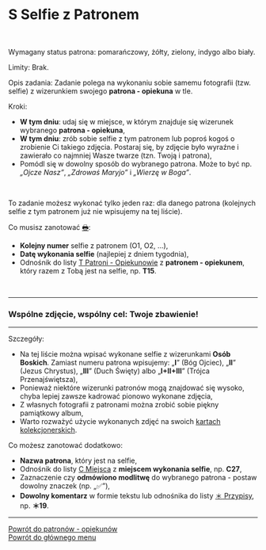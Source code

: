 # <span class="status status-list"><span class="status status-list">S</span> Selfie z Patronem</span>
<br />

<span class="status status-title">Wymagany status patrona:</span> <span class="status status-orange">pomarańczowy</span>, <span class="status status-yellow">żółty</span>, <span class="status status-green">zielony</span>, <span class="status status-indigo">indygo</span> albo <span class="status status-white">biały</span>.
<br />

<span class="status status-title">Limity:</span> Brak.
<br />

<span class="status status-title">Opis zadania:</span> Zadanie polega na wykonaniu sobie samemu fotografii (tzw. selfie) z wizerunkiem swojego **patrona - opiekuna** w tle.
<br />

<span class="status status-title">Kroki:</span>
- **W tym dniu**: udaj się w miejsce, w którym znajduje się wizerunek wybranego **patrona - opiekuna**,
- **W tym dniu**: zrób sobie selfie z tym patronem lub poproś kogoś o zrobienie Ci takiego zdjęcia. Postaraj się, by zdjęcie było wyraźne i zawierało co najmniej Wasze twarze (tzn. Twoją i patrona),
- Pomódl się w dowolny sposób do wybranego patrona. Może to być np. _„Ojcze Nasz”_, _„Zdrowaś Maryjo”_ i _„Wierzę w Boga”_.
<br />

<span class="status status-title">To zadanie możesz wykonać tylko jeden raz:</span> dla danego patrona (kolejnych selfie z tym patronem już nie wpisujemy na tej liście).
<br />

<span class="status status-title">Co musisz zanotować [🖶](wszystkie_materialy_do_pobrania.md#selfie-z-patronem):</span>
- **Kolejny numer** selfie z patronem (O1, O2, ...),
- **Datę wykonania selfie** (najlepiej z dniem tygodnia),
- Odnośnik do listy [<span class="status status-list"><span class="status status-yellow">T</span> Patroni - Opiekunowie</span>](patroni_opiekunowie.md) z **patronem - opiekunem**, który razem z Tobą jest na selfie, np. **T15**.
<br />

---
### <div class="colored centered">Wspólne zdjęcie, wspólny cel: Twoje zbawienie!</div>

---
<span class="status status-title">Szczegóły:</span>
- Na tej liście można wpisać wykonane selfie z wizerunkami **Osób Boskich**. Zamiast numeru patrona wpisujemy: „**I**” (Bóg Ojciec), „**II**” (Jezus Chrystus), „**III**” (Duch Święty) albo „**I+II+III**” (Trójca Przenajświętsza),
- Ponieważ niektóre wizerunki patronów mogą znajdować się wysoko, chyba lepiej zawsze kadrować pionowo wykonane zdjęcia,
- Z własnych fotografii z patronami można zrobić sobie piękny pamiątkowy album,
- Warto rozważyć użycie wykonanych zdjęć na swoich [kartach kolekcjonerskich](karty_kolekcjonerskie.md).

<span class="status status-title">Co możesz zanotować dodatkowo:</span>
- **Nazwa patrona**, który jest na selfie,
- Odnośnik do listy [<span class="status status-list"><span class="status status-list">C</span> Miejsca</span>](miejsca.md) z **miejscem wykonania selfie**, np. **C27**,
- Zaznaczenie czy **odmówiono modlitwę** do wybranego patrona - postaw dowolny znaczek (np. „✅”),
- **Dowolny komentarz** w formie tekstu lub odnośnika do listy [<span class="status status-list"><span class="status status-list">＊</span> Przypisy</span>](przypisy.md), np. **＊19**.

---
[Powrót do patronów - opiekunów](patroni_opiekunowie.md)  
[Powrót do głównego menu](index.md)
